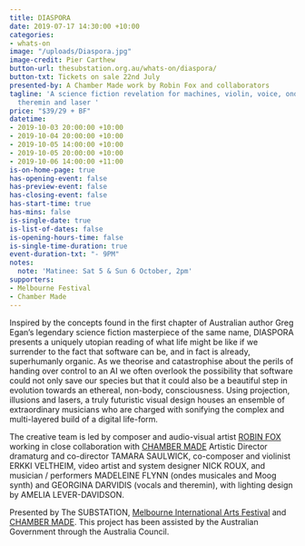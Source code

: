 ```yaml
---
title: DIASPORA
date: 2019-07-17 14:30:00 +10:00
categories:
- whats-on
image: "/uploads/Diaspora.jpg"
image-credit: Pier Carthew
button-url: thesubstation.org.au/whats-on/diaspora/
button-txt: Tickets on sale 22nd July
presented-by: A Chamber Made work by Robin Fox and collaborators
tagline: 'A science fiction revelation for machines, violin, voice, ondes musicales,
  theremin and laser '
price: "$39/29 + BF"
datetime:
- 2019-10-03 20:00:00 +10:00
- 2019-10-04 20:00:00 +10:00
- 2019-10-05 14:00:00 +10:00
- 2019-10-05 20:00:00 +10:00
- 2019-10-06 14:00:00 +11:00
is-on-home-page: true
has-opening-event: false
has-preview-event: false
has-closing-event: false
has-start-time: true
has-mins: false
is-single-date: true
is-list-of-dates: false
is-opening-hours-time: false
is-single-time-duration: true
event-duration-txt: "- 9PM"
notes:
  note: 'Matinee: Sat 5 & Sun 6 October, 2pm'
supporters:
- Melbourne Festival
- Chamber Made
---
```


Inspired by the concepts found in the first chapter of Australian author Greg Egan’s legendary science fiction masterpiece of the same name, DIASPORA presents a uniquely utopian reading of what life might be like if we surrender to the fact that software can be, and in fact is already, superhumanly organic. As we theorise and catastrophise about the perils of handing over control to an AI we often overlook the possibility that software could not only save our species but that it could also be a beautiful step in evolution towards an ethereal, non-body, consciousness. Using projection, illusions and lasers, a truly futuristic visual design houses an ensemble of extraordinary musicians who are charged with sonifying the complex and multi-layered build of a digital life-form.

The creative team is led by composer and audio-visual artist [ROBIN FOX](https://robinfox.com.au/) working in close collaboration with [CHAMBER MADE](http://www.chambermade.org) Artistic Director dramaturg and co-director TAMARA SAULWICK, co-composer and violinist  ERKKI VELTHEIM, video artist and system designer NICK ROUX, and musician / performers MADELEINE FLYNN (ondes musicales and Moog synth) and GEORGINA DARVIDIS (vocals and theremin), with lighting design by AMELIA LEVER-DAVIDSON.

Presented by The SUBSTATION, [Melbourne International Arts Festival](https://www.festival.melbourne/) and [CHAMBER MADE](http://www.chambermade.org). This project has been assisted by the Australian Government through the Australia Council.
